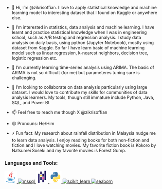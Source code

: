 - 👋 Hi, I’m @zikrisoffian. I love to apply statistical knowledge and machine learning model to interesting dataset that I found on Kaggle or anywhere else.
  
- 👀 I’m interested in statistics, data analysis and machine learning.
    I have learnt and practice statistical knowledge when I was in engineering school, such as A/B testing and regression analysis.
     I study data analysis on daily basis, using python (Jupyter Notebook), mostly using dataset from Kaggle.
     So far I have learn basic of machine learning model such as linear regression, k-nearest neighbors, decision tree, logistic regression etc.
     
- 🌱 I’m currently learning time-series analysis using ARIMA.
     The basic of ARIMA is not so difficult (for me) but parameteres tuning sure is challenging.
     
- 💞️ I’m looking to collaborate on data analysis particularly using large dataset.
     I would love to contribute my skills for communities of data analysis learners. My tools, though still immature include Python, Java, SQL, and Power BI.
     
- 📫 Feel free to reach me though X @zikrisoffian
  
- 😄 Pronouns: He/Him
  
- ⚡ Fun fact: My research about rainfall distribution in Malaysia nudge me to learn data analysis. I enjoy reading books for both non-fiction and fiction and I love watching movies.
    My favorite fiction book is Kokoro by Natsumei Soseki and my favorite movies is Forest Gump.

<h3 align="left">Languages and Tools:</h3>
<p align="left"> <a href="https://www.java.com" target="_blank" rel="noreferrer"> <img src="https://raw.githubusercontent.com/devicons/devicon/master/icons/java/java-original.svg" alt="java" width="40" height="40"/> </a> <a href="https://www.microsoft.com/en-us/sql-server" target="_blank" rel="noreferrer"> <img src="https://www.svgrepo.com/show/303229/microsoft-sql-server-logo.svg" alt="mssql" width="40" height="40"/> </a> <a href="https://pandas.pydata.org/" target="_blank" rel="noreferrer"> <img src="https://raw.githubusercontent.com/devicons/devicon/2ae2a900d2f041da66e950e4d48052658d850630/icons/pandas/pandas-original.svg" alt="pandas" width="40" height="40"/> </a> <a href="https://www.python.org" target="_blank" rel="noreferrer"> <img src="https://raw.githubusercontent.com/devicons/devicon/master/icons/python/python-original.svg" alt="python" width="40" height="40"/> </a> <a href="https://scikit-learn.org/" target="_blank" rel="noreferrer"> <img src="https://upload.wikimedia.org/wikipedia/commons/0/05/Scikit_learn_logo_small.svg" alt="scikit_learn" width="40" height="40"/> </a> <a href="https://seaborn.pydata.org/" target="_blank" rel="noreferrer"> <img src="https://seaborn.pydata.org/_images/logo-mark-lightbg.svg" alt="seaborn" width="40" height="40"/> </a> </p>

<!---
zikrisoffian/zikrisoffian is a ✨ special ✨ repository because its `README.md` (this file) appears on your GitHub profile.
You can click the Preview link to take a look at your changes.
--->
